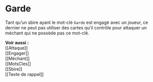 # Garde
Tant qu’un sbire ayant le mot-clé `Garde` est engagé avec un joueur, ce dernier ne peut pas utiliser des cartes qu’il contrôle pour attaquer un méchant qui ne possède pas ce mot-clé.

**Voir aussi :**  
[[Attaque]]  
[[Engager]]  
[[Méchant]]  
[[MotsCles]]  
[[Sbire]]  
[[Texte de rappel]]